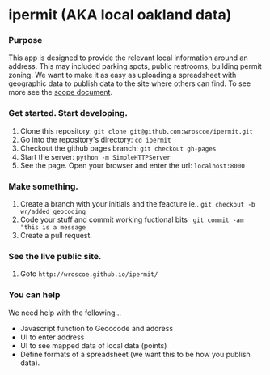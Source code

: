 # ipermit (AKA local oakland data)

### Purpose
This app is designed to provide the relevant local information around an address. This may included parking spots, public restrooms, building permit zoning.  We want to make it as easy as uploading a spreadsheet with geographic data to publish data to the site where others can find. To see more see the [scope document](https://docs.google.com/document/d/1Xz95ezYyW9-9LmqwWDgGYZ7oOqKxMT0vSq8YvDyJ3s8/edit#heading=h.e4y2whb3vfix). 


### Get started. Start developing.
1. Clone this repository: ``` git clone git@github.com:wroscoe/ipermit.git ```
2. Go into the repository's directory: ```cd ipermit```
3. Checkout the github pages branch: ```git checkout gh-pages```
4. Start the server:  ```python -m SimpleHTTPServer```
5. See the page. Open your browser and enter the url: ```localhost:8000```

### Make something.
1. Create a branch with your initials and the feacture ie.. ```git checkout -b wr/added_geocoding```
2. Code your stuff and commit working fuctional bits ``` git commit -am "this is a message```
3. Create a pull request.

### See the live public site.
1. Goto ```http://wroscoe.github.io/ipermit/```


### You can help
We need help with the following...
* Javascript function to Geoocode and address
* UI to enter address
* UI to see mapped data of local data (points)
* Define formats of a spreadsheet (we want this to be how you publish data). 



